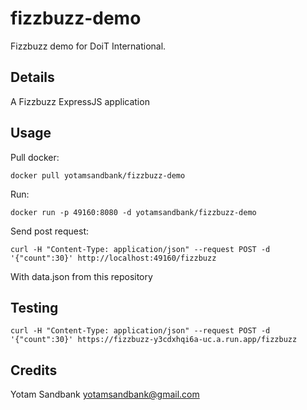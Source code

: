 # fizzbuzz-demo

Fizzbuzz demo for DoiT International.

## Details

A Fizzbuzz  ExpressJS application

## Usage
Pull docker:

    docker pull yotamsandbank/fizzbuzz-demo

Run:

    docker run -p 49160:8080 -d yotamsandbank/fizzbuzz-demo
    
Send post request:

    curl -H "Content-Type: application/json" --request POST -d '{"count":30}' http://localhost:49160/fizzbuzz
    
With data.json from this repository


## Testing

    curl -H "Content-Type: application/json" --request POST -d '{"count":30}' https://fizzbuzz-y3cdxhqi6a-uc.a.run.app/fizzbuzz




## Credits
Yotam Sandbank <yotamsandbank@gmail.com>

